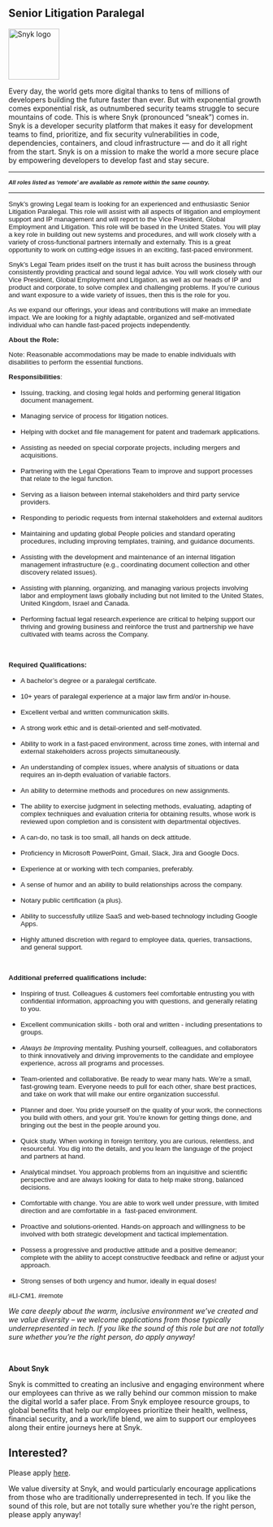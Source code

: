 Senior Litigation Paralegal
---

<img src="https://res.cloudinary.com/snyk/image/upload/v1537345894/press-kit/brand/logo-black.png" width="100" alt="Snyk logo" />

<div class="content-intro"><p><span style="font-weight: 400;">Every day, the world gets more digital thanks to tens of millions of developers building the future faster than ever. But with exponential growth comes exponential risk, as outnumbered security teams struggle to secure mountains of code. This is where Snyk (pronounced “sneak”) comes in. Snyk is a developer security platform that makes it easy for development teams to find, prioritize, and fix security vulnerabilities in code, dependencies, containers, and cloud infrastructure — and do it all right from the start. Snyk is on a mission to make the world a more secure place by empowering developers to develop fast and stay secure.</span></p></div><hr>
<p><span style="font-family: arial, helvetica, sans-serif; font-size: 10pt;"><em><strong><sub>All roles listed as ‘remote’ are available as remote within the same country.</sub></strong></em></span></p>
<hr>
<p><span style="font-family: arial, helvetica, sans-serif; font-size: 10pt;"><span style="font-weight: 400;">Snyk’s growing Legal team is looking for an experienced and enthusiastic Senior Litigation Paralegal. This role will assist with all aspects of litigation and employment support and IP management and will report to the Vice President, Global Employment and Litigation. This role will be based in the United States.</span><span style="font-weight: 400;"> You will play a key role in building out new systems and procedures, and will work closely with a variety of cross-functional partners internally and externally</span><span style="font-weight: 400;">. </span><span style="font-weight: 400;">This is a great opportunity to work on cutting-edge issues in an exciting, fast-paced environment.&nbsp;</span></span></p>
<p><span style="font-family: arial, helvetica, sans-serif; font-size: 10pt;"><span style="font-weight: 400;">Snyk’s Legal Team prides itself on the trust it has built across the business through consistently providing practical and sound legal advice. You will work closely with our Vice President, Global Employment and Litigation, as well as our heads of IP and product </span><span style="font-weight: 400;">and corporate</span><span style="font-weight: 400;">, to solve complex and challenging problems. If you’re curious and want exposure to a wide variety of issues, then this is the role for you.&nbsp;</span></span></p>
<p><span style="font-weight: 400; font-family: arial, helvetica, sans-serif; font-size: 10pt;">As we expand our offerings, your ideas and contributions will make an immediate impact. We are looking for a highly adaptable, organized and self-motivated individual who can handle fast-paced projects independently.</span></p>
<p><span style="font-family: arial, helvetica, sans-serif; font-size: 10pt;"><strong>About the Role:</strong></span></p>
<p><span style="font-weight: 400; font-family: arial, helvetica, sans-serif; font-size: 10pt;">Note: Reasonable accommodations may be made to enable individuals with disabilities to perform the essential functions.</span></p>
<p><span style="font-family: arial, helvetica, sans-serif; font-size: 10pt;"><strong>Responsibilities</strong><span style="font-weight: 400;">:</span></span></p>
<ul>
<li style="font-weight: 400;">
<p><span style="font-weight: 400; font-family: arial, helvetica, sans-serif; font-size: 10pt;">Issuing, tracking, and closing legal holds and performing general litigation document management.</span></p>
</li>
<li style="font-weight: 400;">
<p><span style="font-weight: 400; font-family: arial, helvetica, sans-serif; font-size: 10pt;">Managing service of process for litigation notices.</span></p>
</li>
<li style="font-weight: 400;">
<p><span style="font-weight: 400; font-family: arial, helvetica, sans-serif; font-size: 10pt;">Helping with docket and file management for patent and trademark applications.</span></p>
</li>
<li style="font-weight: 400;">
<p><span style="font-weight: 400; font-family: arial, helvetica, sans-serif; font-size: 10pt;">Assisting as needed on special corporate projects, including mergers and acquisitions.</span></p>
</li>
<li style="font-weight: 400;">
<p><span style="font-weight: 400; font-family: arial, helvetica, sans-serif; font-size: 10pt;">Partnering with the Legal Operations Team to improve and support processes that relate to the legal function.</span></p>
</li>
<li style="font-weight: 400;">
<p><span style="font-weight: 400; font-family: arial, helvetica, sans-serif; font-size: 10pt;">Serving as a liaison between internal stakeholders and third party service providers.</span></p>
</li>
</ul>
<ul>
<li style="font-weight: 400;">
<p><span style="font-weight: 400; font-family: arial, helvetica, sans-serif; font-size: 10pt;">Responding to periodic requests from internal stakeholders and external auditors</span></p>
</li>
<li style="font-weight: 400;">
<p><span style="font-weight: 400; font-family: arial, helvetica, sans-serif; font-size: 10pt;">Maintaining and updating global People policies and standard operating procedures, including improving templates, training, and guidance documents.</span></p>
</li>
<li style="font-weight: 400;">
<p><span style="font-weight: 400; font-family: arial, helvetica, sans-serif; font-size: 10pt;">Assisting with the development and maintenance of an internal litigation management infrastructure (e.g., coordinating document collection and other discovery related issues).</span></p>
</li>
<li style="font-weight: 400;">
<p><span style="font-weight: 400; font-family: arial, helvetica, sans-serif; font-size: 10pt;">Assisting with planning, organizing, and managing various projects involving labor and employment laws globally including but not limited to the United States, United Kingdom, Israel and Canada.</span></p>
</li>
<li style="font-weight: 400;">
<p><span style="font-weight: 400; font-family: arial, helvetica, sans-serif; font-size: 10pt;">Performing factual legal research.experience are critical to helping support our thriving and growing business and reinforce the trust and partnership we have cultivated with teams across the Company.</span></p>
</li>
</ul>
<p>&nbsp;</p>
<p><span style="font-family: arial, helvetica, sans-serif; font-size: 10pt;"><strong>Required Qualifications:</strong></span></p>
<ul>
<li style="font-weight: 400;">
<p><span style="font-weight: 400; font-family: arial, helvetica, sans-serif; font-size: 10pt;">A bachelor’s degree or a paralegal certificate.</span></p>
</li>
<li style="font-weight: 400;">
<p><span style="font-family: arial, helvetica, sans-serif; font-size: 10pt;"><span style="font-weight: 400;">10+ ye</span><span style="font-weight: 400;">ars of paralegal experience at a major law firm and/or in-house.</span></span></p>
</li>
<li style="font-weight: 400;">
<p><span style="font-weight: 400; font-family: arial, helvetica, sans-serif; font-size: 10pt;">Excellent verbal and written communication skills.</span></p>
</li>
<li style="font-weight: 400;">
<p><span style="font-weight: 400; font-family: arial, helvetica, sans-serif; font-size: 10pt;">A strong work ethic and is detail-oriented and self-motivated.</span></p>
</li>
<li style="font-weight: 400;">
<p><span style="font-weight: 400; font-family: arial, helvetica, sans-serif; font-size: 10pt;">Ability to work in a fast-paced environment, across time zones, with internal and external stakeholders across projects simultaneously.</span></p>
</li>
<li style="font-weight: 400;">
<p><span style="font-weight: 400; font-family: arial, helvetica, sans-serif; font-size: 10pt;">An understanding of complex issues, where analysis of situations or data requires an in-depth evaluation of variable factors.&nbsp;</span></p>
</li>
<li style="font-weight: 400;">
<p><span style="font-weight: 400; font-family: arial, helvetica, sans-serif; font-size: 10pt;">An ability to determine methods and procedures on new assignments.&nbsp;</span></p>
</li>
<li style="font-weight: 400;">
<p><span style="font-weight: 400; font-family: arial, helvetica, sans-serif; font-size: 10pt;">The ability to exercise judgment in selecting methods, evaluating, adapting of complex techniques and evaluation criteria for obtaining results, whose work is reviewed upon completion and is consistent with departmental objectives.</span></p>
</li>
<li style="font-weight: 400;">
<p><span style="font-weight: 400; font-family: arial, helvetica, sans-serif; font-size: 10pt;">A can-do, no task is too small, all hands on deck attitude.</span></p>
</li>
<li style="font-weight: 400;">
<p><span style="font-weight: 400; font-family: arial, helvetica, sans-serif; font-size: 10pt;">Proficiency in Microsoft PowerPoint, Gmail, Slack, Jira and Google Docs.</span></p>
</li>
<li style="font-weight: 400;">
<p><span style="font-weight: 400; font-family: arial, helvetica, sans-serif; font-size: 10pt;">Experience at or working with tech companies, preferably.</span></p>
</li>
<li style="font-weight: 400;">
<p><span style="font-weight: 400; font-family: arial, helvetica, sans-serif; font-size: 10pt;">A sense of humor and an ability to build relationships across the company.</span></p>
</li>
<li style="font-weight: 400;">
<p><span style="font-weight: 400; font-family: arial, helvetica, sans-serif; font-size: 10pt;">Notary public certification (a plus).</span></p>
</li>
<li style="font-weight: 400;">
<p><span style="font-weight: 400; font-family: arial, helvetica, sans-serif; font-size: 10pt;">Ability to successfully utilize SaaS and web-based technology including Google Apps.</span></p>
</li>
<li style="font-weight: 400;">
<p><span style="font-weight: 400; font-family: arial, helvetica, sans-serif; font-size: 10pt;">Highly attuned discretion with regard to employee data, queries, transactions, and general support.</span></p>
</li>
</ul>
<p>&nbsp;</p>
<p><span style="font-family: arial, helvetica, sans-serif; font-size: 10pt;"><strong>Additional preferred qualifications include:</strong></span></p>
<ul>
<li style="font-weight: 400;">
<p><span style="font-weight: 400; font-family: arial, helvetica, sans-serif; font-size: 10pt;">Inspiring of trust. Colleagues &amp; customers feel comfortable entrusting you with confidential information, approaching you with questions, and generally relating to you.</span></p>
</li>
<li style="font-weight: 400;">
<p><span style="font-weight: 400; font-family: arial, helvetica, sans-serif; font-size: 10pt;">Excellent communication skills - both oral and written - including presentations to groups.</span></p>
</li>
<li style="font-weight: 400;">
<p><span style="font-family: arial, helvetica, sans-serif; font-size: 10pt;"><em><span style="font-weight: 400;">Always be Improving</span></em><span style="font-weight: 400;"> mentality. Pushing yourself, colleagues, and collaborators to think innovatively and driving improvements to the candidate and employee experience, across all programs and processes.</span></span></p>
</li>
<li style="font-weight: 400;">
<p><span style="font-weight: 400; font-family: arial, helvetica, sans-serif; font-size: 10pt;">Team-oriented and collaborative. Be ready to wear many hats. We’re a small, fast-growing team. Everyone needs to pull for each other, share best practices, and take on work that will make our entire organization successful.</span></p>
</li>
<li style="font-weight: 400;">
<p><span style="font-weight: 400; font-family: arial, helvetica, sans-serif; font-size: 10pt;">Planner and doer. You pride yourself on the quality of your work, the connections you build with others, and your grit. You’re known for getting things done, and bringing out the best in the people around you.&nbsp;</span></p>
</li>
<li style="font-weight: 400;">
<p><span style="font-weight: 400; font-family: arial, helvetica, sans-serif; font-size: 10pt;">Quick study. When working in foreign territory, you are curious, relentless, and resourceful. You dig into the details, and you learn the language of the project and partners at hand.</span></p>
</li>
<li style="font-weight: 400;">
<p><span style="font-weight: 400; font-family: arial, helvetica, sans-serif; font-size: 10pt;">Analytical mindset. You approach problems from an inquisitive and scientific perspective and are always looking for data to help make strong, balanced decisions.</span></p>
</li>
<li style="font-weight: 400;">
<p><span style="font-weight: 400; font-family: arial, helvetica, sans-serif; font-size: 10pt;">Comfortable with change. You are able to work well under pressure, with limited direction and are comfortable in a&nbsp; fast-paced environment.</span></p>
</li>
<li style="font-weight: 400;">
<p><span style="font-weight: 400; font-family: arial, helvetica, sans-serif; font-size: 10pt;">Proactive and solutions-oriented. Hands-on approach and willingness to be involved with both strategic development and tactical implementation.</span></p>
</li>
<li style="font-weight: 400;">
<p><span style="font-weight: 400; font-family: arial, helvetica, sans-serif; font-size: 10pt;">Possess a progressive and productive attitude and a positive demeanor; complete with the ability to accept constructive feedback and refine or adjust your approach.</span></p>
</li>
<li style="font-weight: 400;">
<p><span style="font-weight: 400; font-family: arial, helvetica, sans-serif; font-size: 10pt;">Strong senses of both urgency and humor, ideally in equal doses!</span></p>
</li>
</ul>
<p><span style="font-weight: 400; font-family: arial, helvetica, sans-serif; font-size: 10pt;">#LI-CM1. #remote</span></p><div class="content-conclusion"><p><em data-stringify-type="italic">We care deeply about the warm, inclusive environment we’ve created and we value diversity – we welcome applications from those typically underrepresented in tech. If you like the sound of this role but are not totally sure whether you’re the right person, do apply anyway!</em></p>
<p>&nbsp;</p>
<p><strong>About Snyk</strong></p>
<p><strong><span style="font-weight: 400;">Snyk is committed to creating an inclusive and engaging environment where our employees can thrive as we rally behind our common mission to make the digital world a safer place. From Snyk employee resource groups, to global benefits that help our employees prioritize their health, wellness, financial security, and a work/life blend, we aim to support our employees along their entire journeys here at Snyk. </span></strong></p></div>

Interested?
---

Please apply [here](https://boards.greenhouse.io/snyk/jobs/6373766002#app).

We value diversity at Snyk, and would particularly encourage applications from those who are traditionally underrepresented in tech.
If you like the sound of this role, but are not totally sure whether you’re the right person, please apply anyway!
